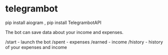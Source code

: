 # telegrambot

pip install aiogram , pip install TelegrambotAPI

The bot can save data about your income and expenses.

/start - launch the bot
/spent - expenses
/earned - income
/history - history of your expenses and income


